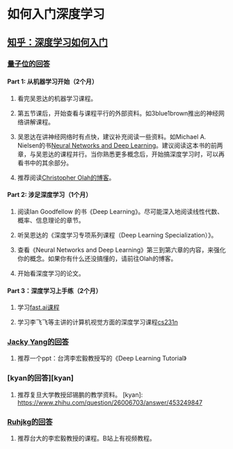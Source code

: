 # 如何入门深度学习

## [知乎：深度学习如何入门][zhihu_q1]


### [量子位的回答][liangziwei]

#### Part 1: 从机器学习开始（2个月）

1. 看完吴恩达的机器学习课程。
  
2. 第五节课后，开始查看与课程平行的外部资料。如3blue1brown推出的神经网络讲解课程。
  
3. 吴恩达在讲神经网络时有点快，建议补充阅读一些资料。如Michael A. Nielsen的书[Neural Networks and Deep Learning][nndl]。建议阅读这本书的前两章，与吴恩达的课程并行。当你熟悉更多概念后，开始搞深度学习时，可以再看书中的其余部分。
  
4. 推荐阅读[Christopher Olah的博客][colah]。

  [zhihu_q1]: https://www.zhihu.com/question/26006703
  [liangziwei]: https://www.zhihu.com/question/26006703/answer/536169538
  [nndl]: http://neuralnetworksanddeeplearning.com/
  [colah]: http://colah.github.io/

#### Part 2: 涉足深度学习（1个月）

1. 阅读Ian Goodfellow 的书《Deep Learning》。尽可能深入地阅读线性代数、概率、信息理论的章节。

2. 听吴恩达的《深度学习专项系列课程（Deep Learning Specialization）》。

3. 查看《Neural Networks and Deep Learning》第三到第六章的内容，来强化你的概念。如果你有什么还没搞懂的，请前往Olah的博客。

4. 开始看深度学习的论文。

#### Part 3：深度学习上手练（2个月）

1. 学习[fast.ai课程][fast.ai]

2. 学习李飞飞等主讲的计算机视觉方面的深度学习课程[cs231n][cs231n]

  [fast.ai]: https://course.fast.ai/
  [cs231n]: http://cs231n.stanford.edu/

### [Jacky Yang的回答][jacky_yang]

1. 推荐一个ppt：台湾李宏毅教授写的《Deep Learning Tutorial》

  [jacky_yang]: https://www.zhihu.com/question/26006703/answer/129209540

### [kyan的回答][kyan]

1. 推荐复旦大学教授邱锡鹏的教学资料。
  [kyan]: https://www.zhihu.com/question/26006703/answer/453249847

### [Ruhjkg的回答][Ruhjkg]

1. 推荐台大的李宏毅教授的课程。B站上有视频教程。

  [Ruhjkg]: https://www.zhihu.com/question/26006703/answer/162454310
